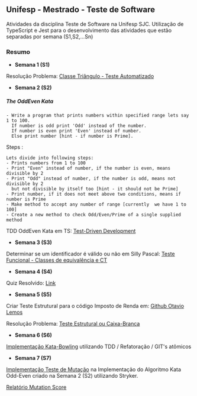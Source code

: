 ## Unifesp - Mestrado - Teste de Software
Atividades da disciplina Teste de Software na Unifesp SJC.
Utilização de TypeScript e Jest para o desenvolvimento das atividades que estão separadas por semana (S1,S2,...Sn)

### Resumo

* **Semana 1 (S1)**

Resolução Problema: [Classe Triângulo - Teste Automatizado](https://github.com/guilhermeneves/Unifesp-Mestrado-TesteSoftware/tree/master/S1-Teste-Automatizado)

* **Semana 2 (S2)**

##### The OddEven Kata
```
- Write a program that prints numbers within specified range lets say 1 to 100.
  If number is odd print 'Odd' instead of the number. 
  If number is even print 'Even' instead of number.
  Else print number [hint - if number is Prime].
```

Steps :

```
Lets divide into following steps:
- Prints numbers from 1 to 100
- Print "Even" instead of number, if the number is even, means divisible by 2
- Print "Odd" instead of number, if the number is odd, means not divisible by 2 
  but not divisible by itself too [hint - it should not be Prime]
- Print number, if it does not meet above two conditions, means if number is Prime
- Make method to accept any number of range [currently  we have 1 to 100]
- Create a new method to check Odd/Even/Prime of a single supplied method
```
TDD OddEven Kata em TS: [Test-Driven Development](https://github.com/guilhermeneves/Unifesp-Mestrado-TesteSoftware/tree/master/S2-Test-Driven-Development)


* **Semana 3 (S3)**

Determinar se um identificador é válido ou não em Silly Pascal: [Teste Funcional - Classes de equivalência e CT](https://github.com/guilhermeneves/Unifesp-Mestrado-TesteSoftware/tree/master/S3-Teste-Funcional)

* **Semana 4 (S4)**

Quiz Resolvido: [Link](https://github.com/guilhermeneves/Unifesp-Mestrado-TesteSoftware/tree/master/S4-Quiz)

* **Semana 5 (S5)**

Criar Teste Estrutural para o código Imposto de Renda em: [Github Otavio Lemos](https://github.com/otaviolemos/Imposto-de-renda/blob/master/src/imposto-renda.ts)

Resolução Problema: [Teste Estrutural ou Caixa-Branca](https://github.com/guilhermeneves/Unifesp-Mestrado-TesteSoftware/tree/master/S5-Teste-Estrutural)

* **Semana 6 (S6)**

 [Implementação Kata-Bowling](https://github.com/guilhermeneves/Unifesp-Mestrado-TesteSoftware/tree/master/S6-TDD-Kata-Bowling) utilizando TDD / Refatoração / GIT's atômicos

* **Semana 7 (S7)**

[Implementação Teste de Mutação](https://github.com/guilhermeneves/Unifesp-Mestrado-TesteSoftware/tree/master/S7-Teste-Mutacao) na Implementação do Algoritmo Kata Odd-Even criado na Semana 2 (S2) utilizando Stryker.

[Relatório Mutation Score](https://github.com/guilhermeneves/Unifesp-Mestrado-TesteSoftware/blob/master/S7-Teste-Mutacao/reports/Report_Mutacao.jpg)
